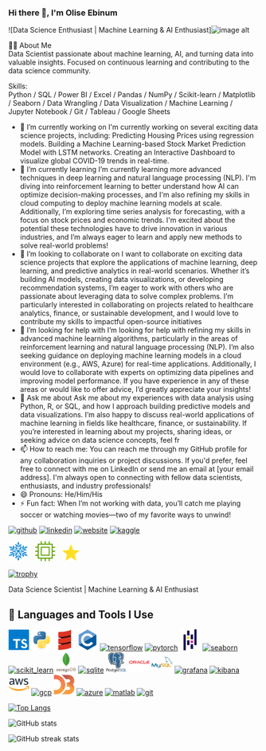 ### Hi there 👋, I'm Olise Ebinum

![Data Science Enthusiast | Machine Learning & AI Enthusiast]![image alt](https://github.com/Olisebinum/olisebinum_Bio_Repo/blob/45eefa6b1add5be5f80eaaa6596b093f704e6b5f/Black%20%26%20White%20Modern%20Minimalist%20Data%20Analyst%20LinkedIn%20Banner.png)

👨‍💻 About Me<br>
Data Scientist passionate about machine learning, AI, and turning data into valuable insights. Focused on continuous learning and contributing to the data science community.

Skills: <br> Python / SQL / Power BI / Excel / Pandas / NumPy / Scikit-learn / Matplotlib / Seaborn / Data Wrangling / Data Visualization / Machine Learning / Jupyter Notebook / Git / Tableau / Google Sheets

- 🔭 I’m currently working on I'm currently working on several exciting data science projects, including:  Predicting Housing Prices using regression models. Building a Machine Learning-based Stock Market Prediction Model with LSTM networks. Creating an Interactive Dashboard to visualize global COVID-19 trends in real-time. 
- 🌱 I’m currently learning I’m currently learning more advanced techniques in deep learning and natural language processing (NLP). I'm diving into reinforcement learning to better understand how AI can optimize decision-making processes, and I'm also refining my skills in cloud computing to deploy machine learning models at scale. Additionally, I’m exploring time series analysis for forecasting, with a focus on stock prices and economic trends.  I'm excited about the potential these technologies have to drive innovation in various industries, and I’m always eager to learn and apply new methods to solve real-world problems! 
- 👯 I’m looking to collaborate on I want to collaborate on exciting data science projects that explore the applications of machine learning, deep learning, and predictive analytics in real-world scenarios. Whether it’s building AI models, creating data visualizations, or developing recommendation systems, I’m eager to work with others who are passionate about leveraging data to solve complex problems.  I’m particularly interested in collaborating on projects related to healthcare analytics, finance, or sustainable development, and I would love to contribute my skills to impactful open-source initiatives 
- 🤔 I’m looking for help with I’m looking for help with refining my skills in advanced machine learning algorithms, particularly in the areas of reinforcement learning and natural language processing (NLP). I’m also seeking guidance on deploying machine learning models in a cloud environment (e.g., AWS, Azure) for real-time applications.  Additionally, I would love to collaborate with experts on optimizing data pipelines and improving model performance. If you have experience in any of these areas or would like to offer advice, I’d greatly appreciate your insights! 
- 💬 Ask me about Ask me about my experiences with data analysis using Python, R, or SQL, and how I approach building predictive models and data visualizations. I’m also happy to discuss real-world applications of machine learning in fields like healthcare, finance, or sustainability.  If you’re interested in learning about my projects, sharing ideas, or seeking advice on data science concepts, feel fr 
- 📫 How to reach me: You can reach me through my GitHub profile for any collaboration inquiries or project discussions. If you'd prefer, feel free to connect with me on LinkedIn or send me an email at [your email address]. I'm always open to connecting with fellow data scientists, enthusiasts, and industry professionals! 
- 😄 Pronouns: He/Him/His 
- ⚡ Fun fact: When I’m not working with data, you’ll catch me playing soccer or watching movies—two of my favorite ways to unwind! 


[<img src='https://cdn.jsdelivr.net/npm/simple-icons@3.0.1/icons/github.svg' alt='github' height='40'>](https://github.com/Olisebinum)  [<img src='https://cdn.jsdelivr.net/npm/simple-icons@3.0.1/icons/linkedin.svg' alt='linkedin' height='40'>](https://www.linkedin.com/in/https://www.linkedin.com/in/olisebinum//)  [<img src='https://cdn.jsdelivr.net/npm/simple-icons@3.0.1/icons/icloud.svg' alt='website' height='40'>](https://www.datascienceportfol.io/olisebinum)  [<img src='https://cdn.jsdelivr.net/npm/simple-icons@3.0.1/icons/kaggle.svg' alt='kaggle' height='40'>](https://www.kaggle.com/k1ngn31l)  

<a href='https://archiveprogram.github.com/'><img src='https://raw.githubusercontent.com/acervenky/animated-github-badges/master/assets/acbadge.gif' width='40' height='40'></a> <a href='https://docs.github.com/en/developers'><img src='https://raw.githubusercontent.com/acervenky/animated-github-badges/master/assets/devbadge.gif' width='40' height='40'></a> <a href='https://stars.github.com/'><img src='https://raw.githubusercontent.com/acervenky/animated-github-badges/master/assets/starbadge.gif' width='35' height='35'></a> 

[![trophy](https://github-profile-trophy.vercel.app/?username=Olisebinum)](https://github.com/ryo-ma/github-profile-trophy)







<p>Data Science Scientist | Machine Learning & AI Enthusiast</p>
<h2>🚀 Languages and Tools I Use</h2>
<p><a target="_blank" href="https://raw.githubusercontent.com/devicons/devicon/master/icons/typescript/typescript-original.svg" style="display: inline-block;"><img src="https://raw.githubusercontent.com/devicons/devicon/master/icons/typescript/typescript-original.svg" alt="typescript" width="42" height="42" /></a>
<a target="_blank" href="https://raw.githubusercontent.com/devicons/devicon/master/icons/python/python-original.svg" style="display: inline-block;"><img src="https://raw.githubusercontent.com/devicons/devicon/master/icons/python/python-original.svg" alt="python" width="42" height="42" /></a>
<a target="_blank" href="https://raw.githubusercontent.com/devicons/devicon/master/icons/scala/scala-original.svg" style="display: inline-block;"><img src="https://raw.githubusercontent.com/devicons/devicon/master/icons/scala/scala-original.svg" alt="scala" width="42" height="42" /></a>
<a target="_blank" href="https://raw.githubusercontent.com/devicons/devicon/master/icons/c/c-original.svg" style="display: inline-block;"><img src="https://raw.githubusercontent.com/devicons/devicon/master/icons/c/c-original.svg" alt="c" width="42" height="42" /></a>
<a target="_blank" href="https://www.vectorlogo.zone/logos/tensorflow/tensorflow-icon.svg" style="display: inline-block;"><img src="https://www.vectorlogo.zone/logos/tensorflow/tensorflow-icon.svg" alt="tensorflow" width="42" height="42" /></a>
<a target="_blank" href="https://www.vectorlogo.zone/logos/pytorch/pytorch-icon.svg" style="display: inline-block;"><img src="https://www.vectorlogo.zone/logos/pytorch/pytorch-icon.svg" alt="pytorch" width="42" height="42" /></a>
<a target="_blank" href="https://raw.githubusercontent.com/devicons/devicon/2ae2a900d2f041da66e950e4d48052658d850630/icons/pandas/pandas-original.svg" style="display: inline-block;"><img src="https://raw.githubusercontent.com/devicons/devicon/2ae2a900d2f041da66e950e4d48052658d850630/icons/pandas/pandas-original.svg" alt="pandas" width="42" height="42" /></a>
<a target="_blank" href="https://seaborn.pydata.org/_images/logo-mark-lightbg.svg" style="display: inline-block;"><img src="https://seaborn.pydata.org/_images/logo-mark-lightbg.svg" alt="seaborn" width="42" height="42" /></a>
<a target="_blank" href="https://upload.wikimedia.org/wikipedia/commons/0/05/Scikit_learn_logo_small.svg" style="display: inline-block;"><img src="https://upload.wikimedia.org/wikipedia/commons/0/05/Scikit_learn_logo_small.svg" alt="scikit_learn" width="42" height="42" /></a>
<a target="_blank" href="https://raw.githubusercontent.com/devicons/devicon/master/icons/mongodb/mongodb-original-wordmark.svg" style="display: inline-block;"><img src="https://raw.githubusercontent.com/devicons/devicon/master/icons/mongodb/mongodb-original-wordmark.svg" alt="mongodb" width="42" height="42" /></a>
<a target="_blank" href="https://www.vectorlogo.zone/logos/sqlite/sqlite-icon.svg" style="display: inline-block;"><img src="https://www.vectorlogo.zone/logos/sqlite/sqlite-icon.svg" alt="sqlite" width="42" height="42" /></a>
<a target="_blank" href="https://raw.githubusercontent.com/devicons/devicon/master/icons/postgresql/postgresql-original-wordmark.svg" style="display: inline-block;"><img src="https://raw.githubusercontent.com/devicons/devicon/master/icons/postgresql/postgresql-original-wordmark.svg" alt="postgresql" width="42" height="42" /></a>
<a target="_blank" href="https://raw.githubusercontent.com/devicons/devicon/master/icons/oracle/oracle-original.svg" style="display: inline-block;"><img src="https://raw.githubusercontent.com/devicons/devicon/master/icons/oracle/oracle-original.svg" alt="oracle" width="42" height="42" /></a>
<a target="_blank" href="https://raw.githubusercontent.com/devicons/devicon/master/icons/mysql/mysql-original-wordmark.svg" style="display: inline-block;"><img src="https://raw.githubusercontent.com/devicons/devicon/master/icons/mysql/mysql-original-wordmark.svg" alt="mysql" width="42" height="42" /></a>
<a target="_blank" href="https://www.vectorlogo.zone/logos/grafana/grafana-icon.svg" style="display: inline-block;"><img src="https://www.vectorlogo.zone/logos/grafana/grafana-icon.svg" alt="grafana" width="42" height="42" /></a>
<a target="_blank" href="https://www.vectorlogo.zone/logos/elasticco_kibana/elasticco_kibana-icon.svg" style="display: inline-block;"><img src="https://www.vectorlogo.zone/logos/elasticco_kibana/elasticco_kibana-icon.svg" alt="kibana" width="42" height="42" /></a>
<a target="_blank" href="https://raw.githubusercontent.com/devicons/devicon/master/icons/amazonwebservices/amazonwebservices-original-wordmark.svg" style="display: inline-block;"><img src="https://raw.githubusercontent.com/devicons/devicon/master/icons/amazonwebservices/amazonwebservices-original-wordmark.svg" alt="aws" width="42" height="42" /></a>
<a target="_blank" href="https://www.vectorlogo.zone/logos/google_cloud/google_cloud-icon.svg" style="display: inline-block;"><img src="https://www.vectorlogo.zone/logos/google_cloud/google_cloud-icon.svg" alt="gcp" width="42" height="42" /></a>
<a target="_blank" href="https://raw.githubusercontent.com/devicons/devicon/master/icons/d3js/d3js-original.svg" style="display: inline-block;"><img src="https://raw.githubusercontent.com/devicons/devicon/master/icons/d3js/d3js-original.svg" alt="d3js" width="42" height="42" /></a>
<a target="_blank" href="https://www.vectorlogo.zone/logos/microsoft_azure/microsoft_azure-icon.svg" style="display: inline-block;"><img src="https://www.vectorlogo.zone/logos/microsoft_azure/microsoft_azure-icon.svg" alt="azure" width="42" height="42" /></a>
<a target="_blank" href="https://upload.wikimedia.org/wikipedia/commons/2/21/Matlab_Logo.png" style="display: inline-block;"><img src="https://upload.wikimedia.org/wikipedia/commons/2/21/Matlab_Logo.png" alt="matlab" width="42" height="42" /></a>
<a target="_blank" href="https://www.vectorlogo.zone/logos/git-scm/git-scm-icon.svg" style="display: inline-block;"><img src="https://www.vectorlogo.zone/logos/git-scm/git-scm-icon.svg" alt="git" width="42" height="42" /></a></p>


[![Top Langs](https://github-readme-stats.vercel.app/api/top-langs/?username=Olisebinum)](https://github.com/anuraghazra/github-readme-stats)

![GitHub stats](https://github-readme-stats.vercel.app/api?username=Olisebinum&show_icons=true&count_private=true)  

![GitHub streak stats](https://streak-stats.demolab.com/?user=Olisebinum)  

